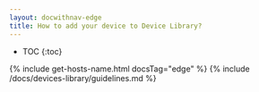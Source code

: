 ```yaml
---
layout: docwithnav-edge
title: How to add your device to Device Library?
---
```


* TOC
{:toc}

{% include get-hosts-name.html docsTag="edge" %}
{% include /docs/devices-library/guidelines.md %}
